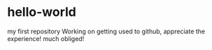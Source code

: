 # hello-world
my first repository
Working on getting used to github, appreciate the experience! much obliged!
